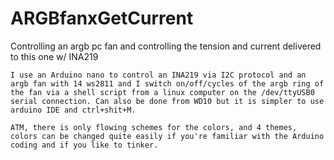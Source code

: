# ARGBfanxGetCurrent
Controlling an argb pc fan and controlling the tension and current delivered to this one w/ INA219


	I use an Arduino nano to control an INA219 via I2C protocol and an argb fan with 14 ws2811 and I switch on/off/cycles of the argb ring of the fan via a shell script from a linux computer on the /dev/ttyUSB0 serial connection. Can also be done from WD10 but it is simpler to use arduino IDE and ctrl+shit+M.

	ATM, there is only flowing schemes for the colors, and 4 themes, colors can be changed quite easily if you're familiar with the Arduino coding and if you like to tinker.
